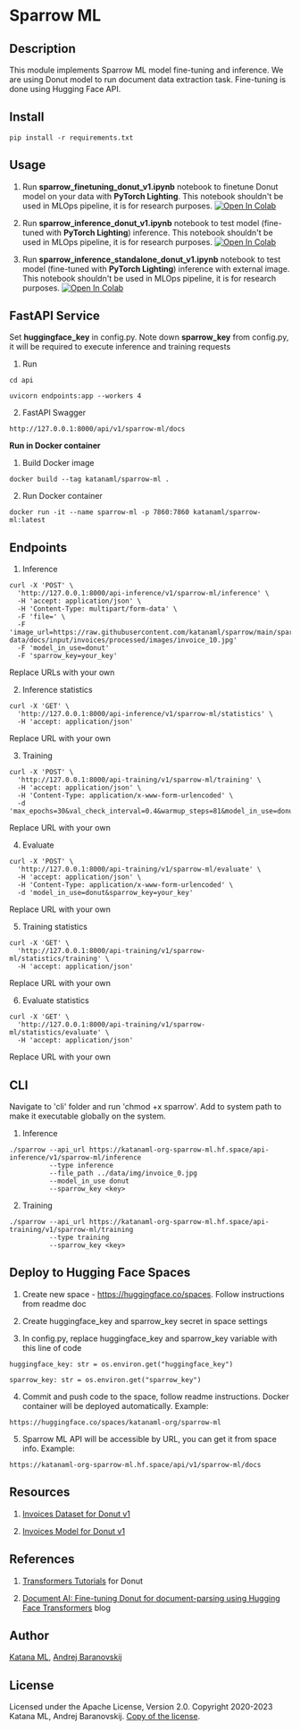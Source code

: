# Sparrow ML

## Description

This module implements Sparrow ML model fine-tuning and inference. We are using Donut model to run document data extraction task. Fine-tuning is done using Hugging Face API.

## Install

```
pip install -r requirements.txt
```

## Usage

1. Run **sparrow_finetuning_donut_v1.ipynb** notebook to finetune Donut model on your data with **PyTorch Lighting**. This notebook shouldn't be used in MLOps pipeline, it is for research purposes. [![Open In Colab](https://colab.research.google.com/assets/colab-badge.svg)](https://colab.research.google.com/drive/1-v1VE2Oow_klQjO-ETGyxuIP4ebIjRGC?usp=sharing)

2. Run **sparrow_inference_donut_v1.ipynb** notebook to test model (fine-tuned with **PyTorch Lighting**) inference. This notebook shouldn't be used in MLOps pipeline, it is for research purposes. [![Open In Colab](https://colab.research.google.com/assets/colab-badge.svg)](https://colab.research.google.com/drive/1eCFAIst7mFOQcib3MzUdgHGpitS1sh8y?usp=sharing)

3. Run **sparrow_inference_standalone_donut_v1.ipynb** notebook to test model (fine-tuned with **PyTorch Lighting**) inference with external image. This notebook shouldn't be used in MLOps pipeline, it is for research purposes. [![Open In Colab](https://colab.research.google.com/assets/colab-badge.svg)](https://colab.research.google.com/drive/1OoX1llhhNWeI9j8ajJRm7dbPFA3ZlFg5?usp=sharing)

## FastAPI Service

Set **huggingface_key** in config.py. Note down **sparrow_key** from config.py, it will be required to execute inference and training requests

1. Run

```
cd api
```

```
uvicorn endpoints:app --workers 4
```

2. FastAPI Swagger

```
http://127.0.0.1:8000/api/v1/sparrow-ml/docs
```

**Run in Docker container**

1. Build Docker image

```
docker build --tag katanaml/sparrow-ml .
```

2. Run Docker container

```
docker run -it --name sparrow-ml -p 7860:7860 katanaml/sparrow-ml:latest
```

## Endpoints

1. Inference

```
curl -X 'POST' \
  'http://127.0.0.1:8000/api-inference/v1/sparrow-ml/inference' \
  -H 'accept: application/json' \
  -H 'Content-Type: multipart/form-data' \
  -F 'file=' \
  -F 'image_url=https://raw.githubusercontent.com/katanaml/sparrow/main/sparrow-data/docs/input/invoices/processed/images/invoice_10.jpg'
  -F 'model_in_use=donut'
  -F 'sparrow_key=your_key'
```

Replace URLs with your own

2. Inference statistics

```
curl -X 'GET' \
  'http://127.0.0.1:8000/api-inference/v1/sparrow-ml/statistics' \
  -H 'accept: application/json'
```

Replace URL with your own

3. Training

```
curl -X 'POST' \
  'http://127.0.0.1:8000/api-training/v1/sparrow-ml/training' \
  -H 'accept: application/json' \
  -H 'Content-Type: application/x-www-form-urlencoded' \
  -d 'max_epochs=30&val_check_interval=0.4&warmup_steps=81&model_in_use=donut&sparrow_key=your_key'
```

Replace URL with your own

4. Evaluate

```
curl -X 'POST' \
  'http://127.0.0.1:8000/api-training/v1/sparrow-ml/evaluate' \
  -H 'accept: application/json' \
  -H 'Content-Type: application/x-www-form-urlencoded' \
  -d 'model_in_use=donut&sparrow_key=your_key'
```

Replace URL with your own

5. Training statistics

```
curl -X 'GET' \
  'http://127.0.0.1:8000/api-training/v1/sparrow-ml/statistics/training' \
  -H 'accept: application/json'
```

Replace URL with your own

6. Evaluate statistics

```
curl -X 'GET' \
  'http://127.0.0.1:8000/api-training/v1/sparrow-ml/statistics/evaluate' \
  -H 'accept: application/json'
```

Replace URL with your own

## CLI

Navigate to 'cli' folder and run 'chmod +x sparrow'. Add to system path to make it executable globally on the system.

1. Inference

```
./sparrow --api_url https://katanaml-org-sparrow-ml.hf.space/api-inference/v1/sparrow-ml/inference 
          --type inference 
          --file_path ../data/img/invoice_0.jpg 
          --model_in_use donut 
          --sparrow_key <key>
```

2. Training

```
./sparrow --api_url https://katanaml-org-sparrow-ml.hf.space/api-training/v1/sparrow-ml/training 
          --type training 
          --sparrow_key <key>
```

## Deploy to Hugging Face Spaces

1. Create new space - https://huggingface.co/spaces. Follow instructions from readme doc

2. Create huggingface_key and sparrow_key secret in space settings

3. In config.py, replace huggingface_key and sparrow_key variable with this line of code

```
huggingface_key: str = os.environ.get("huggingface_key")
```

```
sparrow_key: str = os.environ.get("sparrow_key")
```

4. Commit and push code to the space, follow readme instructions. Docker container will be deployed automatically. Example:

```
https://huggingface.co/spaces/katanaml-org/sparrow-ml
```

5. Sparrow ML API will be accessible by URL, you can get it from space info. Example:

```
https://katanaml-org-sparrow-ml.hf.space/api/v1/sparrow-ml/docs
```

## Resources

1. [Invoices Dataset for Donut v1](https://huggingface.co/datasets/katanaml-org/invoices-donut-data-v1)

2. [Invoices Model for Donut v1](https://huggingface.co/katanaml-org/invoices-donut-model-v1)

## References

1. [Transformers Tutorials](https://github.com/NielsRogge/Transformers-Tutorials/tree/master/Donut) for Donut

2. [Document AI: Fine-tuning Donut for document-parsing using Hugging Face Transformers](https://www.philschmid.de/fine-tuning-donut) blog

## Author

[Katana ML](https://katanaml.io), [Andrej Baranovskij](https://github.com/abaranovskis-redsamurai)

## License

Licensed under the Apache License, Version 2.0. Copyright 2020-2023 Katana ML, Andrej Baranovskij. [Copy of the license](https://github.com/katanaml/sparrow/blob/main/LICENSE).
